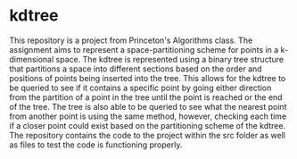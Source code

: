 # kdtree

This repository is a project from Princeton's Algorithms class. The assignment aims to represent a space-partitioning scheme for points in a k-dimensional space. The kdtree is represented using a binary tree structure that partitions a space into different sections based on the order and positions of points being inserted into the tree. This allows for the kdtree to be queried to see if it contains a specific point by going either direction from the partition of a point in the tree until the point is reached or the end of the tree. The tree is also able to be queried to see what the nearest point from another point is using the same method, however, checking each time if a closer point could exist based on the partitioning scheme of the kdtree. The repository contains the code to the project within the src folder as well as files to test the code is functioning properly.
